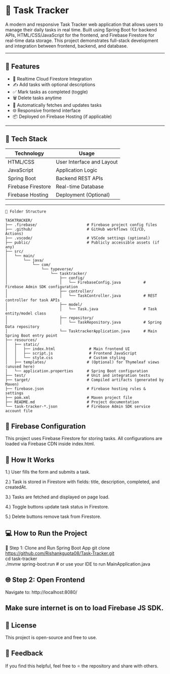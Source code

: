 # 📝 Task Tracker

A modern and responsive Task Tracker web application that allows users to manage their daily tasks in real time. Built using Spring Boot for backend APIs, HTML/CSS/JavaScript for the frontend, and Firebase Firestore for real-time data storage. This project demonstrates full-stack development and integration between frontend, backend, and database.

---

## 🚀 Features

- 🔐 Realtime Cloud Firestore Integration
- ✍️ Add tasks with optional descriptions
- ✅ Mark tasks as completed (toggle)
- 🗑️ Delete tasks anytime
- 🔄 Automatically fetches and updates tasks
- 🌐 Responsive frontend interface
- 📦 Deployed on Firebase Hosting (if applicable)

---

## 🔧 Tech Stack

| Technology         | Usage                         |
|--------------------|-------------------------------|
| HTML/CSS           | User Interface and Layout     |
| JavaScript         | Application Logic             |
| Spring Boot        | Backend REST APIs             |
| Firebase Firestore | Real-time Database            |
| Firebase Hosting   | Deployment   (Optional)       |
---

```text
📁 Folder Structure

TASKTRACKER/
├── .firebase/                      # Firebase project config files  
├── .github/                        # GitHub workflows (CI/CD, Actions)  
├── .vscode/                        # VSCode settings (optional)  
├── public/                         # Publicly accessible assets (if any)  
├── src/
│   └── main/
│       └── java/
│           └── com/
│               └── typeverse/
│                   └── tasktracker/
│                       ├── config/
│                       │   └── FirebaseConfig.java          # Firebase Admin SDK configuration
│                       ├── controller/
│                       │   └── TaskController.java          # REST controller for task APIs
│                       ├── model/
│                       │   └── Task.java                    # Task entity/model class
│                       ├── repository/
│                       │   └── TaskRepository.java          # Spring Data repository
│                       └── TasktrackerApplication.java      # Main Spring Boot entry point
├── resources/
│   ├── static/
│   │   ├── index.html               # Main frontend UI
│   │   ├── script.js                # Frontend JavaScript
│   │   └── style.css                # Custom styling
│   ├── templates/                  # (Optional) for Thymeleaf views (unused here)
│   └── application.properties      # Spring Boot configuration
├── test/                           # Unit and integration tests
├── target/                         # Compiled artifacts (generated by Maven)
├── firebase.json                   # Firebase hosting rules & settings
├── pom.xml                         # Maven project file
├── README.md                       # Project documentation
└── task-tracker-*.json             # Firebase Admin SDK service account file
```

## 🔌 Firebase Configuration
This project uses Firebase Firestore for storing tasks. All configurations are loaded via Firebase CDN inside index.html.

## 🧠 How It Works
1.) User fills the form and submits a task.

2.) Task is stored in Firestore with fields: title, description, completed, and createdAt.

3.) Tasks are fetched and displayed on page load.

4.) Toggle buttons update task status in Firestore.

5.) Delete buttons remove task from Firestore.


## 💻 How to Run the Project
🚀 Step 1: Clone and Run Spring Boot App
git clone https://github.com/Rishankgupta08/Task-Tracker.git                                                                                                                               
cd task-tracker                                                                                                                                                                            
./mvnw spring-boot:run  # or use your IDE to run MainApplication.java

## 🌐 Step 2: Open Frontend
Navigate to:  http://localhost:8080/

## Make sure internet is on to load Firebase JS SDK.

## 📜 License
This project is open-source and free to use.

## 🌟 Feedback
If you find this helpful, feel free to ⭐ the repository and share with others.
